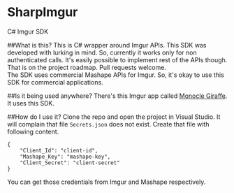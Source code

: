 # SharpImgur
C# Imgur SDK

##What is this?
This is C# wrapper around Imgur APIs. This SDK was developed with lurking in mind. So, currently it works only for non authenticated calls. It's easily possible to implement rest of the APIs though. That is on the project roadmap. Pull requests welcome.  
The SDK uses commercial Mashape APIs for Imgur. So, it's okay to use this SDK for commercial applications.

##Is it being used anywhere?
There's this Imgur app called [Monocle Giraffe](https://github.com/akshay2000/MonocleGiraffe/tree/master). It uses this SDK.

##How do I use it?
Clone the repo and open the project in Visual Studio. It will complain that file `Secrets.json` does not exist. Create that file with following content.

    {
        "Client_Id": "client-id",
        "Mashape_Key": "mashape-key",
        "Client_Secret": "client-secret"
    }

You can get those credentials from Imgur and Mashape respectively.
